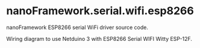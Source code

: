 # nanoFramework.serial.wifi.esp8266
nanoFramework ESP8266 serial WiFi driver source code.


Wiring diagram to use Netduino 3 with ESP8266 Serial WIFI Witty ESP-12F. 
